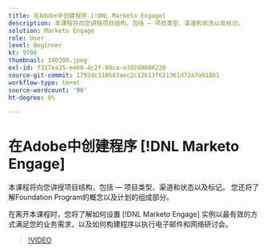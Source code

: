 ```yaml
---
title: 在Adobe中创建程序 [!DNL Marketo Engage]
description: 本课程将向您讲授项目结构，包括 — 项目类型、渠道和状态以及标记。
solution: Marketo Engage
role: User
level: Beginner
kt: 9706
thumbnail: 340308.jpeg
exl-id: f317ea35-e460-4c2f-89ca-e3d2d088d220
source-git-commit: 1792dc318643aec2c12613f621361d72a7a918b1
workflow-type: tm+mt
source-wordcount: '90'
ht-degree: 0%

---
```


# 在Adobe中创建程序 [!DNL Marketo Engage]

本课程将向您讲授项目结构，包括 — 项目类型、渠道和状态以及标记。 您还将了解Foundation Program的概念以及计划的组成部分。

在离开本课程时，您将了解如何设置 [!DNL Marketo Engage] 实例以最有效的方式满足您的业务需求，以及如何构建程序以执行电子邮件和网络研讨会。

>[!VIDEO](https://video.tv.adobe.com/v/340308/?quality=12&learn=on)
